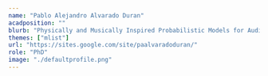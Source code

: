 ```yaml
---
name: "Pablo Alejandro Alvarado Duran"
acadposition: ""
blurb: "Physically and Musically Inspired Probabilistic Models for Audio Content Analysis"
themes: ["mlist"]
url: "https://sites.google.com/site/paalvaradoduran/"
role: "PhD"
image: "./defaultprofile.png"
---
```

